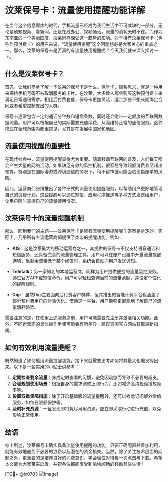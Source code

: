 # 汶莱保号卡：流量使用提醒功能详解

在当今这个信息爆炸的时代，手机流量已经成为我们生活中不可或缺的一部分。无论是刷短视频、看新闻，还是在线办公、视频通话，流量的消耗无时不在。而作为东南亚的一个美丽国度，汶莱同样深受这一趋势的影响。对于持有汶莱保号卡（也称作预付费卡）的用户来说，“流量使用提醒”这个问题想必是大家关心的重点之一。那么，汶莱的保号卡是否真的有流量使用提醒呢？今天我们就来深入探讨一下。

## 什么是汶莱保号卡？

首先，让我们简单了解一下汶莱的保号卡是什么。保号卡，顾名思义，就是一种用来保持手机号码不被取消服务的卡片。在汶莱，大多数人都会购买这种预付费卡来满足日常通讯需求。相比后付费套餐，保号卡更加灵活，适合那些不想长期绑定合同或者希望控制支出的人群。

保号卡通常包含一定的通话分钟数和短信条数，同时还会附带一定额度的互联网数据流量。用户可以根据自己的实际需要充值续费，从而维持正常的通信服务。这种模式在全球范围内都很常见，尤其是在发展中国家和地区。

## 流量使用提醒的重要性

在现代社会中，流量使用提醒显得尤为重要。随着移动互联网的普及，人们每天都会产生大量的网络活动。如果缺乏有效的监控机制，很容易导致超额消费甚至超出预算。特别是在国际漫游或跨境通信的情况下，稍不留神就可能面临高额账单的风险。

因此，运营商们纷纷推出了各种形式的流量使用提醒服务，以帮助用户更好地管理自己的资费计划。这些提醒可以通过短信、应用程序推送等多种方式发送给用户，让用户随时掌握自己的流量使用情况。

## 汶莱保号卡的流量提醒机制

那么，回到我们的主题——汶莱保号卡是否有流量使用提醒呢？答案是肯定的！实际上，几乎所有主流运营商都提供了类似的提醒功能。例如：

- **AIS**：这是汶莱最大的移动运营商之一，其提供的保号卡不仅支持语音通话和短信服务，还具备完善的流量管理工具。用户可以在账户设置中开启流量提醒选项，当剩余流量低于某个阈值时，系统会自动向用户发送通知。
  
- **Teletalk**：另一家知名的本地运营商，同样为用户提供便捷的流量监控服务。通过官方APP或短信命令，用户可以轻松查询当前的流量余额，并设定个性化的提醒规则。

- **Digi**：虽然Digi主要面向后付费客户群体，但其推出的智能计费平台也涵盖了部分预付费用户的体验优化。借助这一平台，用户能够更直观地了解自己的流量消耗趋势。

需要注意的是，在使用上述服务之前，用户可能需要先注册并激活相关功能。此外，不同运营商的具体操作步骤可能会有所差异，建议查阅官方网站获取最新指南。

## 如何有效利用流量提醒？

既然知道了如何启用流量提醒功能，接下来就需要思考如何将其最大化地发挥出来。以下是一些实用的小贴士供参考：

1. **定期检查剩余流量**：养成定时查看的习惯，避免因疏忽而导致不必要的超支。
2. **合理规划使用场景**：根据自身的需求调整上网行为，比如减少高清视频播放频率等。
3. **设置双重保障措施**：除了开启基础版的流量提醒外，还可以考虑订阅额外增值服务，如每日限额保护等。
4. **及时补充资源**：一旦发现即将耗尽可用资源，应立即采取行动进行充值，以免影响正常使用。

## 结语

综上所述，汶莱保号卡确实具备流量使用提醒的功能。只要正确配置并善加利用，就能有效地避免不必要的浪费以及潜在的资金损失。当然，除了关注技术层面的问题之外，更重要的是培养良好的消费意识，学会理性对待每一次点击与下载。希望本文能为大家带来启发，并祝各位都能享受到愉快顺畅的移动互联生活！

[TG💪+ @jx0703 ![Image](https://github.com/user-attachments/assets/dbca1d08-cadb-493c-b0ec-ad6f7a83f270)]